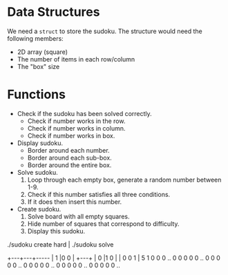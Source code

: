 # Data Structures
We need a `struct` to store the sudoku. The structure would need the following members:
- 2D array (square)
- The number of items in each row/column
- The "box" size

# Functions
- Check if the sudoku has been solved correctly.
  - Check if number works in the row.
  - Check if number works in column.
  - Check if number works in box.
- Display sudoku.
  - Border around each number.
  - Border around each sub-box.
  - Border around the entire box.
- Solve sudoku. 
  1. Loop through each empty box, generate a random number between 1-9.
  2. Check if this number satisfies all three conditions. 
  3. If it does then insert this number.
- Create sudoku.
  1. Solve board with all empty squares.
  2. Hide number of squares that correspond to difficulty.
  3. Display this sudoku.

./sudoku create hard | ./sudoku solve

+---+---+----- 
| 1 |0 0 |
+---+
| 0 |1 0 |
| 0 0 1 |
5 1 0 0 0 ..
0 0 0 0 0 ..
0 0 0 0 0 ..
0 0 0 0 0 ..
0 0 0 0 0 ..
0 0 0 0 0 ..

